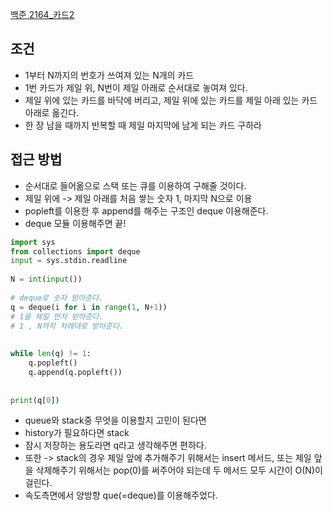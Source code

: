[백준 2164_카드2](https://www.acmicpc.net/problem/2164)

## 조건
- 1부터 N까지의 번호가 쓰여져 있는 N개의 카드
- 1번 카드가 제일 위, N번이 제일 아래로 순서대로 놓여져 있다.
- 제일 위에 있는 카드를 바닥에 버리고, 제일 위에 있는 카드를 제일 아래 있는 카드 아래로 옮긴다.
- 한 장 남을 때까지 반복할 때 제일 마지막에 남게 되는 카드 구하라


## 접근 방법
- 순서대로 들어옮으로 스택 또는 큐를 이용하여 구해줄 것이다.
- 제일 위에 -> 제일 아래를 처음 쌓는 숫자 1, 마지막 N으로 이용
- popleft를 이용한 후 append를 해주는 구조인 deque 이용해준다.
- deque 모듈 이용해주면 끝!


```python
import sys  
from collections import deque  
input = sys.stdin.readline  
  
N = int(input())  
  
# deque로 숫자 받아준다.  
q = deque(i for i in range(1, N+1))  
# 1을 제일 먼저 받아준다.  
# 1 , N까지 차례대로 받아준다.  
  
  
while len(q) != 1:  
    q.popleft()  
    q.append(q.popleft())  
  
  
print(q[0])
```

- queue와 stack중 무엇을 이용할지 고민이 된다면
- history가 필요하다면 stack
- 잠시 저장하는 용도라면 q라고 생각해주면 편하다.
- 또한 -> stack의 경우 제일 앞에 추가해주기 위해서는 insert 메서드, 또는 제일 앞을 삭제해주기 위해서는 pop(0)를 써주어야 되는데 두 메서드 모두 시간이 O(N)이 걸린다.
- 속도측면에서 양방향 que(=deque)를 이용해주었다.